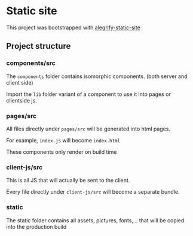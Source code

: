 # Static site

This project was bootstrapped with [alegrify-static-site](https://www.npmjs.com/package/alegrify-static-site)

## Project structure

### components/src

The `components` folder contains isomorphic components. (both server and client side)

Import the `lib` folder variant of a component to use it into pages or clientside js.

### pages/src

All files directly under `pages/src` will be generated into html pages.

For example, `index.js` will become `index.html`

These components only render on build time

### client-js/src

This is all JS that will actually be sent to the client.

Every file directly under `client-js/src` will become a separate bundle.

### static

The static folder contains all assets, pictures, fonts,... that will be copied into the production build
